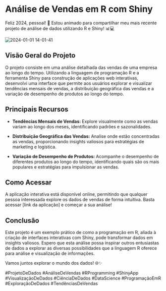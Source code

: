 # Análise de Vendas em R com Shiny

Feliz 2024, pessoal! 🚀 Estou animado para compartilhar meu mais recente projeto de análise de dados utilizando R e Shiny! 📊💻

![2024-01-01 14-01-41](https://github.com/GleisonAmorim/AnaliseDeVendas_R/assets/54336609/8c0fadc2-694b-4e1e-a803-994a99916e1e)

## Visão Geral do Projeto

O projeto consiste em uma análise detalhada das vendas de uma empresa ao longo do tempo. Utilizando a linguagem de programação R e a ferramenta Shiny para construção de aplicações web interativas, desenvolvi uma interface que permite aos usuários explorar e visualizar tendências mensais de vendas, a distribuição geográfica das vendas e a variação de desempenho de produtos ao longo do tempo.

## Principais Recursos

- **Tendências Mensais de Vendas:** Explore visualmente como as vendas variam ao longo dos meses, identificando padrões e sazonalidades.
  
- **Distribuição Geográfica das Vendas:** Analise onde estão concentradas as vendas, proporcionando insights valiosos para estratégias de marketing e logística.
  
- **Variação de Desempenho de Produtos:** Acompanhe o desempenho de diferentes produtos ao longo do tempo, identificando quais são os mais populares e estratégias para impulsionar as vendas.

## Como Acessar

A aplicação interativa está disponível online, permitindo que qualquer pessoa interessada explore os dados de vendas de forma intuitiva. Basta acessar [link da aplicação] e começar a sua análise!

## Conclusão

Este projeto é um exemplo prático de como a programação em R, aliada à criação de interfaces interativas com Shiny, pode transformar dados em insights valiosos. Espero que esta análise possa inspirar outros entusiastas de dados a explorar as diversas possibilidades que a linguagem R oferece para análise e visualização de informações.

Vamos juntos explorar o mundo dos dados! 🌐✨


#ProjetoDeDados #AnáliseDeVendas #RProgramming #ShinyApp #VisualizaçãoDeDados #CiênciaDeDados #DataScience #ProgramaçãoEmR #ExploraçãoDeDados #TendênciasDeVendas
